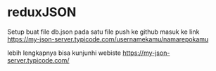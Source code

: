 # reduxJSON

Setup buat file db.json pada satu file
push ke github
masuk ke link https://my-json-server.typicode.com/usernamekamu/namarepokamu

lebih lengkapnya bisa kunjunhi webiste https://my-json-server.typicode.com/
